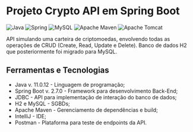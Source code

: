 # Projeto Crypto API em Spring Boot
![Java](https://img.shields.io/badge/java-%23ED8B00.svg?style=for-the-badge&logo=java&logoColor=white) ![Spring](https://img.shields.io/badge/spring-%236DB33F.svg?style=for-the-badge&logo=spring&logoColor=white) ![MySQL](https://img.shields.io/badge/mysql-%2300f.svg?style=for-the-badge&logo=mysql&logoColor=white) ![Apache Maven](https://img.shields.io/badge/Apache%20Maven-C71A36?style=for-the-badge&logo=Apache%20Maven&logoColor=white) ![Apache Tomcat](https://img.shields.io/badge/apache%20tomcat-%23F8DC75.svg?style=for-the-badge&logo=apache-tomcat&logoColor=black)

API simulando uma carteira de criptomoedas, envolvendo todas as operações de CRUD (Create, Read, Update e Delete). Banco de dados H2 que posteriormente foi migrado para MySQL.

## Ferramentas e Tecnologias

- Java v. 11.0.12 - Linguagem de programação;
- Spring Boot v. 2.7.0 - Framework para desenvolvimento Back-End;
- JDBC - API para implementação de interação do banco de dados;
- H2 e MySQL - SGBDs;
- Apache Maven - Gerenciamento de dependências e build;
- IntelliJ - IDE;
- Postman - Plataforma para teste de endpoints da API.
